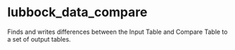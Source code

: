 # lubbock_data_compare
Finds and writes differences between the Input Table and Compare Table to a set of output tables.
